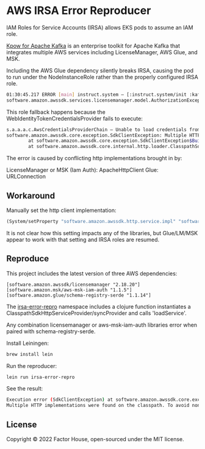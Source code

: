 # AWS IRSA Error Reproducer

IAM Roles for Service Accounts (IRSA) allows EKS pods to assume an IAM role.

[Kpow for Apache Kafka](https://kpow.io) is an enterprise toolkit for Apache Kafka that integrates multiple AWS services including LicenseManager, AWS Glue, and MSK.

Including the AWS Glue dependency silently breaks IRSA, causing the pod to run under the NodeInstanceRole rather than the properly configured IRSA role.

```bash
01:30:45.217 ERROR [main] instruct.system – [:instruct.system/init :kafka/primary-cluster] instruction failed
software.amazon.awssdk.services.licensemanager.model.AuthorizationException: User: arn:aws:sts::489728315157:assumed-role/eksctl-awsmp-kpow-example-nodegro-NodeInstanceRole-RF0DW6JPCQ07/i-0dd68413a10f85f5c is not authorized to perform: license-manager:CheckoutLicense because no identity-based policy allows the license-manager:CheckoutLicense action (Service: LicenseManager, Status Code: 400, Request ID: c2546bfe-6a8e-4d0f-a635-36d07ddacad2)
```

This role fallback happens because the WebIdentityTokenCredentialsProvider fails to execute:

```bash
s.a.a.a.c.AwsCredentialsProviderChain – Unable to load credentials from WebIdentityTokenCredentialsProvider(): Multiple HTTP implementations were found on the classpath. To avoid non-deterministic loading implementations, please explicitly provide an HTTP client via the client builders, set the software.amazon.awssdk.http.service.impl system property with the FQCN of the HTTP service to use as the default, or remove all but one HTTP implementation from the classpath
software.amazon.awssdk.core.exception.SdkClientException: Multiple HTTP implementations were found on the classpath. To avoid non-deterministic loading implementations, please explicitly provide an HTTP client via the client builders, set the software.amazon.awssdk.http.service.impl system property with the FQCN of the HTTP service to use as the default, or remove all but one HTTP implementation from the classpath
        at software.amazon.awssdk.core.exception.SdkClientException$BuilderImpl.build(SdkClientException.java:102)
        at software.amazon.awssdk.core.internal.http.loader.ClasspathSdkHttpServiceProvider.loadService(ClasspathSdkHttpServiceProvider.java:62)
```

The error is caused by conflicting http implementations brought in by:

LicenseManager or MSK (Iam Auth): ApacheHttpClient
Glue: URLConnection

## Workaround

Manually set the http client implementation:

```clojure
(System/setProperty "software.amazon.awssdk.http.service.impl" "software.amazon.awssdk.http.apache.ApacheSdkHttpService")
```

It is not clear how this setting impacts any of the libraries, but Glue/LM/MSK appear to work with that setting and IRSA roles are resumed.

## Reproduce

This project includes the latest version of three AWS dependencies:

```
[software.amazon.awssdk/licensemanager "2.18.20"]
[software.amazon.msk/aws-msk-iam-auth "1.1.5"]
[software.amazon.glue/schema-registry-serde "1.1.14"]
```

The [irsa-error-repro](src/irsa_error_repro.clj) namespace includes a clojure function instantiates a ClasspathSdkHttpServiceProvider/syncProvider and calls 'loadService'.

Any combination licensemanager or aws-msk-iam-auth libraries error when paired with schema-registry-serde.

Install Leiningen:

```bash
brew install lein
```

Run the reproducer:

```bash
lein run irsa-error-repro
```

See the result:

```bash
Execution error (SdkClientException) at software.amazon.awssdk.core.exception.SdkClientException$BuilderImpl/build (SdkClientException.java:102).
Multiple HTTP implementations were found on the classpath. To avoid non-deterministic loading implementations, please explicitly provide an HTTP client via the client builders, set the software.amazon.awssdk.http.service.impl system property with the FQCN of the HTTP service to use as the default, or remove all but one HTTP implementation from the classpath
```

## License

Copyright © 2022 Factor House, open-sourced under the MIT license.